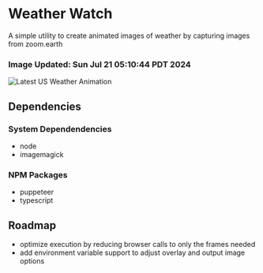 # Weather Watch

A simple utility to create animated images of weather by capturing images from zoom.earth

### Image Updated: Sun Jul 21 05:10:44 PDT 2024

![Latest US Weather Animation](animations/2024-07-21.webp)

## Dependencies
### System Dependendencies
* node
* imagemagick
### NPM Packages
* puppeteer
* typescript

## Roadmap
* optimize execution by reducing browser calls to only the frames needed
* add environment variable support to adjust overlay and output image options
